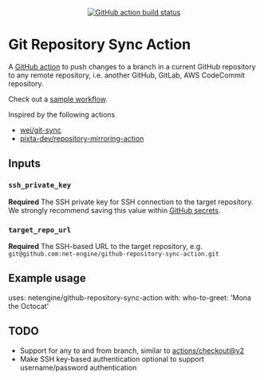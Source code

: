 <p align="center">
  <a href="https://github.com/net-engine/github-repository-sync-action"><img alt="GitHub action build status" src="https://github.com/net-engine/github-repository-sync-action/workflows/build-test/badge.svg"></a>
</p>

# Git Repository Sync Action

A [GitHub action](https://github.com/features/actions) to push changes to a branch in a current GitHub repository to any remote repository, i.e. another GitHub, GitLab, AWS CodeCommit repository.

Check out a [sample workflow](https://github.com/net-engine/github-repository-sync-action/blob/master/.github/workflows/test.yml).

Inspired by the following actions

* [wei/git-sync](https://github.com/wei/git-sync)
* [pixta-dev/repository-mirroring-action](https://github.com/pixta-dev/repository-mirroring-action)

## Inputs

### `ssh_private_key`

**Required** The SSH private key for SSH connection to the target repository. We strongly recommend saving this value within [GitHub secrets](https://help.github.com/en/actions/configuring-and-managing-workflows/creating-and-storing-encrypted-secrets).

### `target_repo_url`

**Required** The SSH-based URL to the target repository, e.g. `git@github.com:net-engine/github-repository-sync-action.git`

## Example usage

uses: netengine/github-repository-sync-action
with:
  who-to-greet: 'Mona the Octocat'

## TODO

* Support for any to and from branch, similar to [actions/checkout@v2](https://github.com/actions/checkout)
* Make SSH key-based authentication optional to support username/password authentication
